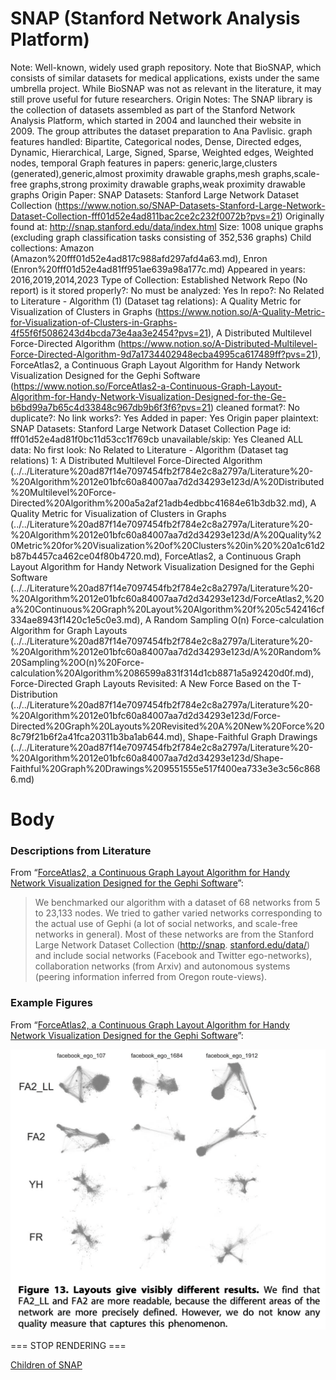 # SNAP (Stanford Network Analysis Platform)

Note: Well-known, widely used graph repository.
Note that BioSNAP, which consists of similar datasets for medical applications, exists under the same umbrella project. While BioSNAP was not as relevant in the literature, it may still prove useful for future researchers.
Origin Notes: The SNAP library is the collection of datasets assembled as part of the Stanford Network Analysis Platform, which started in 2004 and launched their website in 2009. The group attributes the dataset preparation to Ana Pavlisic. 
graph features handled: Bipartite, Categorical nodes, Dense, Directed edges, Dynamic, Hierarchical, Large, Signed, Sparse, Weighted edges, Weighted nodes, temporal
Graph features in papers: generic,large,clusters (generated),generic,almost proximity drawable graphs,mesh graphs,scale-free graphs,strong proximity drawable graphs,weak proximity drawable graphs
Origin Paper: SNAP Datasets: Stanford Large Network Dataset Collection (https://www.notion.so/SNAP-Datasets-Stanford-Large-Network-Dataset-Collection-fff01d52e4ad811bac2ce2c232f0072b?pvs=21)
Originally found at: http://snap.stanford.edu/data/index.html
Size: 1008 unique graphs (excluding graph classification tasks consisting of 352,536 graphs)
Child collections: Amazon (Amazon%20fff01d52e4ad817c988afd297afd4a63.md), Enron (Enron%20fff01d52e4ad81ff951ae639a98a177c.md)
Appeared in years: 2016,2019,2014,2023
Type of Collection: Established Network Repo (No report)
is it stored properly?: No
must be analyzed: Yes
In repo?: No
Related to Literature - Algorithm (1) (Dataset tag relations): A Quality Metric for Visualization of Clusters in Graphs (https://www.notion.so/A-Quality-Metric-for-Visualization-of-Clusters-in-Graphs-4f55f6f5086243d4bcda73e4aa3e2454?pvs=21), A Distributed Multilevel Force-Directed Algorithm (https://www.notion.so/A-Distributed-Multilevel-Force-Directed-Algorithm-9d7a1734402948ecba4995ca617489ff?pvs=21), ForceAtlas2, a Continuous Graph Layout Algorithm for Handy Network Visualization Designed for the Gephi Software (https://www.notion.so/ForceAtlas2-a-Continuous-Graph-Layout-Algorithm-for-Handy-Network-Visualization-Designed-for-the-Ge-b6bd99a7b65c4d33848c967db9b6f3f6?pvs=21)
cleaned format?: No
duplicate?: No
link works?: Yes
Added in paper: Yes
Origin paper plaintext: SNAP Datasets: Stanford Large Network Dataset Collection
Page id: fff01d52e4ad81f0bc11d53cc1f769cb
unavailable/skip: Yes
Cleaned ALL data: No
first look: No
Related to Literature - Algorithm (Dataset tag relations) 1: A Distributed Multilevel Force-Directed Algorithm (../../Literature%20ad87f14e7097454fb2f784e2c8a2797a/Literature%20-%20Algorithm%2012e01bfc60a84007aa7d2d34293e123d/A%20Distributed%20Multilevel%20Force-Directed%20Algorithm%200a5a2af21adb4edbbc41684e61b3db32.md), A Quality Metric for Visualization of Clusters in Graphs (../../Literature%20ad87f14e7097454fb2f784e2c8a2797a/Literature%20-%20Algorithm%2012e01bfc60a84007aa7d2d34293e123d/A%20Quality%20Metric%20for%20Visualization%20of%20Clusters%20in%20%20a1c61d2b87b4457ca462ce04f80b4720.md), ForceAtlas2, a Continuous Graph Layout Algorithm for Handy Network Visualization Designed for the Gephi Software (../../Literature%20ad87f14e7097454fb2f784e2c8a2797a/Literature%20-%20Algorithm%2012e01bfc60a84007aa7d2d34293e123d/ForceAtlas2,%20a%20Continuous%20Graph%20Layout%20Algorithm%20f%205c542416cf334ae8943f1420c1e5c0e3.md), A Random Sampling O(n) Force-calculation Algorithm for Graph Layouts (../../Literature%20ad87f14e7097454fb2f784e2c8a2797a/Literature%20-%20Algorithm%2012e01bfc60a84007aa7d2d34293e123d/A%20Random%20Sampling%20O(n)%20Force-calculation%20Algorithm%2086599a831f314d1cb8871a5a92420d0f.md), Force-Directed Graph Layouts Revisited: A New Force Based on the T-Distribution (../../Literature%20ad87f14e7097454fb2f784e2c8a2797a/Literature%20-%20Algorithm%2012e01bfc60a84007aa7d2d34293e123d/Force-Directed%20Graph%20Layouts%20Revisited%20A%20New%20Force%208c79f21b6f2a41fca20311b3ba1ab644.md), Shape-Faithful Graph Drawings (../../Literature%20ad87f14e7097454fb2f784e2c8a2797a/Literature%20-%20Algorithm%2012e01bfc60a84007aa7d2d34293e123d/Shape-Faithful%20Graph%20Drawings%209551555e517f400ea733e3e3c56c8686.md)

# Body

### Descriptions from Literature

From “[ForceAtlas2, a Continuous Graph Layout Algorithm for Handy Network Visualization Designed for the Gephi Software](https://doi.org/10.1371/journal.pone.0098679)”:

> We benchmarked our algorithm with a dataset of 68 networks from 5 to 23,133 nodes. We tried to gather varied networks corresponding to the actual use of Gephi (a lot of social networks, and scale-free networks in general). Most of these networks are from the Stanford Large Network Dataset Collection ([http://snap](http://snap/). [stanford.edu/data/](http://stanford.edu/data/)) and include social networks (Facebook and Twitter ego-networks), collaboration networks (from Arxiv) and autonomous systems (peering information inferred from Oregon route-views).
> 

### Example Figures

From “[ForceAtlas2, a Continuous Graph Layout Algorithm for Handy Network Visualization Designed for the Gephi Software](https://doi.org/10.1371/journal.pone.0098679)”:

![Screen Shot 2023-08-02 at 11.20.12 AM.png](../../../Benchmark%20datasets%2064e0439269f9497799025562a4087ce1/SNAP%20(Stanford%20Network%20Analysis%20Platform)%201cd77eaee57147ce8263b2f9eaa2589c/Screen_Shot_2023-08-02_at_11.20.12_AM.png)

=== STOP RENDERING ===

[Children of SNAP](SNAP%20(Stanford%20Network%20Analysis%20Platform)%20fff01d52e4ad81f0bc11d53cc1f769cb/Children%20of%20SNAP%20fff01d52e4ad8195803af4092bfe0cf5.csv)